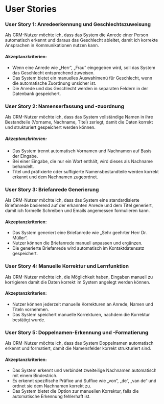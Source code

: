 # User Stories

### User Story 1: Anredeerkennung und Geschlechtszuweisung
Als CRM-Nutzer
möchte ich, dass das System die Anrede einer Person automatisch erkennt und daraus das Geschlecht ableitet,
damit ich korrekte Ansprachen in Kommunikationen nutzen kann.

#### Akzeptanzkriterien:
* Wenn eine Anrede wie „Herr“, „Frau“ eingegeben wird, soll das System das Geschlecht entsprechend zuweisen.
* Das System bietet ein manuelles Auswahlmenü für Geschlecht, wenn die automatische Zuordnung unsicher ist.
* Die Anrede und das Geschlecht werden in separaten Feldern in der Datenbank gespeichert.


### User Story 2: Namenserfassung und -zuordnung
Als CRM-Nutzer
möchte ich, dass das System vollständige Namen in ihre Bestandteile (Vorname, Nachname, Titel) zerlegt,
damit die Daten korrekt und strukturiert gespeichert werden können.

##### Akzeptanzkriterien:
* Das System trennt automatisch Vornamen und Nachnamen auf Basis der Eingabe.
* Bei einer Eingabe, die nur ein Wort enthält, wird dieses als Nachname behandelt.
* Titel und präfixierte oder suffigierte Namensbestandteile werden korrekt erkannt und dem Nachnamen zugeordnet.


### User Story 3: Briefanrede Generierung
Als CRM-Nutzer
möchte ich, dass das System eine standardisierte Briefanrede basierend auf der erkannten Anrede und dem Titel generiert,
damit ich formelle Schreiben und Emails angemessen formulieren kann.

#### Akzeptanzkriterien:
* Das System generiert eine Briefanrede wie „Sehr geehrter Herr Dr. Müller“.
* Nutzer können die Briefanrede manuell anpassen und ergänzen.
* Die generierte Briefanrede wird automatisch im Kontaktdatensatz gespeichert.


### User Story 4: Manuelle Korrektur und Lernfunktion
Als CRM-Nutzer
möchte ich, die Möglichkeit haben, Eingaben manuell zu korrigieren
damit die Daten korrekt im System angelegt werden können.

#### Akzeptanzkriterien:
* Nutzer können jederzeit manuelle Korrekturen an Anrede, Namen und Titeln vornehmen.
* Das System speichert manuelle Korrekturen, nachdem die Korrektur bestätigt wurde.


### User Story 5: Doppelnamen-Erkennung und -Formatierung
Als CRM-Nutzer
möchte ich, dass das System Doppelnamen automatisch erkennt und formatiert,
damit die Namensfelder korrekt strukturiert sind.

#### Akzeptanzkriterien:
* Das System erkennt und verbindet zweiteilige Nachnamen automatisch mit einem Bindestrich.
* Es erkennt spezifische Präfixe und Suffixe wie „von“, „de“, „van de“ und ordnet sie dem Nachnamen korrekt zu.
* Das System bietet die Option zur manuellen Korrektur, falls die automatische Erkennung fehlerhaft ist.